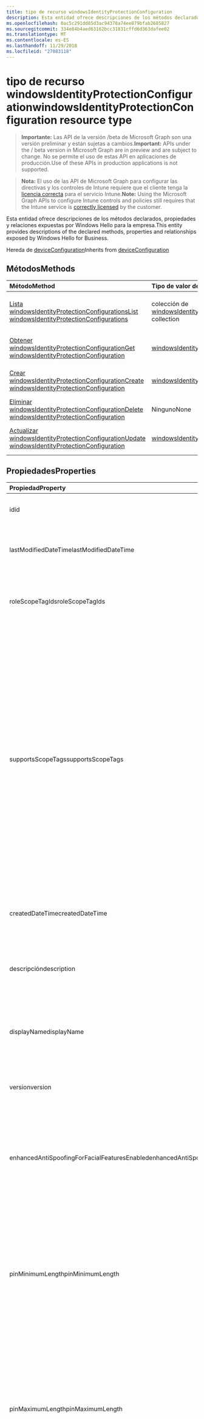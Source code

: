 ```yaml
---
title: tipo de recurso windowsIdentityProtectionConfiguration
description: Esta entidad ofrece descripciones de los métodos declarados, propiedades y relaciones expuestas por Windows Hello para la empresa.
ms.openlocfilehash: 0ac5c291dd85d3ac94378a74ee879bfab2685827
ms.sourcegitcommit: 334e84b4aed63162bcc31831cffd6d363dafee02
ms.translationtype: MT
ms.contentlocale: es-ES
ms.lasthandoff: 11/29/2018
ms.locfileid: "27083118"
---
```

# <a name="windowsidentityprotectionconfiguration-resource-type"></a><span data-ttu-id="49035-103">tipo de recurso windowsIdentityProtectionConfiguration</span><span class="sxs-lookup"><span data-stu-id="49035-103">windowsIdentityProtectionConfiguration resource type</span></span>

> <span data-ttu-id="49035-104">**Importante:** Las API de la versión /beta de Microsoft Graph son una versión preliminar y están sujetas a cambios.</span><span class="sxs-lookup"><span data-stu-id="49035-104">**Important:** APIs under the / beta version in Microsoft Graph are in preview and are subject to change.</span></span> <span data-ttu-id="49035-105">No se permite el uso de estas API en aplicaciones de producción.</span><span class="sxs-lookup"><span data-stu-id="49035-105">Use of these APIs in production applications is not supported.</span></span>

> <span data-ttu-id="49035-106">**Nota:** El uso de las API de Microsoft Graph para configurar las directivas y los controles de Intune requiere que el cliente tenga la [licencia correcta](https://go.microsoft.com/fwlink/?linkid=839381) para el servicio Intune.</span><span class="sxs-lookup"><span data-stu-id="49035-106">**Note:** Using the Microsoft Graph APIs to configure Intune controls and policies still requires that the Intune service is [correctly licensed](https://go.microsoft.com/fwlink/?linkid=839381) by the customer.</span></span>

<span data-ttu-id="49035-107">Esta entidad ofrece descripciones de los métodos declarados, propiedades y relaciones expuestas por Windows Hello para la empresa.</span><span class="sxs-lookup"><span data-stu-id="49035-107">This entity provides descriptions of the declared methods, properties and relationships exposed by Windows Hello for Business.</span></span>

<span data-ttu-id="49035-108">Hereda de [deviceConfiguration](../resources/intune-deviceconfig-deviceconfiguration.md)</span><span class="sxs-lookup"><span data-stu-id="49035-108">Inherits from [deviceConfiguration](../resources/intune-deviceconfig-deviceconfiguration.md)</span></span>

## <a name="methods"></a><span data-ttu-id="49035-109">Métodos</span><span class="sxs-lookup"><span data-stu-id="49035-109">Methods</span></span>
|<span data-ttu-id="49035-110">Método</span><span class="sxs-lookup"><span data-stu-id="49035-110">Method</span></span>|<span data-ttu-id="49035-111">Tipo de valor devuelto</span><span class="sxs-lookup"><span data-stu-id="49035-111">Return Type</span></span>|<span data-ttu-id="49035-112">Descripción</span><span class="sxs-lookup"><span data-stu-id="49035-112">Description</span></span>|
|:---|:---|:---|
|[<span data-ttu-id="49035-113">Lista windowsIdentityProtectionConfigurations</span><span class="sxs-lookup"><span data-stu-id="49035-113">List windowsIdentityProtectionConfigurations</span></span>](../api/intune-deviceconfig-windowsidentityprotectionconfiguration-list.md)|<span data-ttu-id="49035-114">colección de [windowsIdentityProtectionConfiguration](../resources/intune-deviceconfig-windowsidentityprotectionconfiguration.md)</span><span class="sxs-lookup"><span data-stu-id="49035-114">[windowsIdentityProtectionConfiguration](../resources/intune-deviceconfig-windowsidentityprotectionconfiguration.md) collection</span></span>|<span data-ttu-id="49035-115">Propiedades de la lista y relaciones de los objetos [windowsIdentityProtectionConfiguration](../resources/intune-deviceconfig-windowsidentityprotectionconfiguration.md) .</span><span class="sxs-lookup"><span data-stu-id="49035-115">List properties and relationships of the [windowsIdentityProtectionConfiguration](../resources/intune-deviceconfig-windowsidentityprotectionconfiguration.md) objects.</span></span>|
|[<span data-ttu-id="49035-116">Obtener windowsIdentityProtectionConfiguration</span><span class="sxs-lookup"><span data-stu-id="49035-116">Get windowsIdentityProtectionConfiguration</span></span>](../api/intune-deviceconfig-windowsidentityprotectionconfiguration-get.md)|[<span data-ttu-id="49035-117">windowsIdentityProtectionConfiguration</span><span class="sxs-lookup"><span data-stu-id="49035-117">windowsIdentityProtectionConfiguration</span></span>](../resources/intune-deviceconfig-windowsidentityprotectionconfiguration.md)|<span data-ttu-id="49035-118">Leer las propiedades y las relaciones del objeto [windowsIdentityProtectionConfiguration](../resources/intune-deviceconfig-windowsidentityprotectionconfiguration.md) .</span><span class="sxs-lookup"><span data-stu-id="49035-118">Read properties and relationships of the [windowsIdentityProtectionConfiguration](../resources/intune-deviceconfig-windowsidentityprotectionconfiguration.md) object.</span></span>|
|[<span data-ttu-id="49035-119">Crear windowsIdentityProtectionConfiguration</span><span class="sxs-lookup"><span data-stu-id="49035-119">Create windowsIdentityProtectionConfiguration</span></span>](../api/intune-deviceconfig-windowsidentityprotectionconfiguration-create.md)|[<span data-ttu-id="49035-120">windowsIdentityProtectionConfiguration</span><span class="sxs-lookup"><span data-stu-id="49035-120">windowsIdentityProtectionConfiguration</span></span>](../resources/intune-deviceconfig-windowsidentityprotectionconfiguration.md)|<span data-ttu-id="49035-121">Crear un nuevo objeto [windowsIdentityProtectionConfiguration](../resources/intune-deviceconfig-windowsidentityprotectionconfiguration.md) .</span><span class="sxs-lookup"><span data-stu-id="49035-121">Create a new [windowsIdentityProtectionConfiguration](../resources/intune-deviceconfig-windowsidentityprotectionconfiguration.md) object.</span></span>|
|[<span data-ttu-id="49035-122">Eliminar windowsIdentityProtectionConfiguration</span><span class="sxs-lookup"><span data-stu-id="49035-122">Delete windowsIdentityProtectionConfiguration</span></span>](../api/intune-deviceconfig-windowsidentityprotectionconfiguration-delete.md)|<span data-ttu-id="49035-123">Ninguno</span><span class="sxs-lookup"><span data-stu-id="49035-123">None</span></span>|<span data-ttu-id="49035-124">Elimina un [windowsIdentityProtectionConfiguration](../resources/intune-deviceconfig-windowsidentityprotectionconfiguration.md).</span><span class="sxs-lookup"><span data-stu-id="49035-124">Deletes a [windowsIdentityProtectionConfiguration](../resources/intune-deviceconfig-windowsidentityprotectionconfiguration.md).</span></span>|
|[<span data-ttu-id="49035-125">Actualizar windowsIdentityProtectionConfiguration</span><span class="sxs-lookup"><span data-stu-id="49035-125">Update windowsIdentityProtectionConfiguration</span></span>](../api/intune-deviceconfig-windowsidentityprotectionconfiguration-update.md)|[<span data-ttu-id="49035-126">windowsIdentityProtectionConfiguration</span><span class="sxs-lookup"><span data-stu-id="49035-126">windowsIdentityProtectionConfiguration</span></span>](../resources/intune-deviceconfig-windowsidentityprotectionconfiguration.md)|<span data-ttu-id="49035-127">Actualizar las propiedades de un objeto [windowsIdentityProtectionConfiguration](../resources/intune-deviceconfig-windowsidentityprotectionconfiguration.md) .</span><span class="sxs-lookup"><span data-stu-id="49035-127">Update the properties of a [windowsIdentityProtectionConfiguration](../resources/intune-deviceconfig-windowsidentityprotectionconfiguration.md) object.</span></span>|

## <a name="properties"></a><span data-ttu-id="49035-128">Propiedades</span><span class="sxs-lookup"><span data-stu-id="49035-128">Properties</span></span>
|<span data-ttu-id="49035-129">Propiedad</span><span class="sxs-lookup"><span data-stu-id="49035-129">Property</span></span>|<span data-ttu-id="49035-130">Tipo</span><span class="sxs-lookup"><span data-stu-id="49035-130">Type</span></span>|<span data-ttu-id="49035-131">Descripción</span><span class="sxs-lookup"><span data-stu-id="49035-131">Description</span></span>|
|:---|:---|:---|
|<span data-ttu-id="49035-132">id</span><span class="sxs-lookup"><span data-stu-id="49035-132">id</span></span>|<span data-ttu-id="49035-133">String</span><span class="sxs-lookup"><span data-stu-id="49035-133">String</span></span>|<span data-ttu-id="49035-134">Clave de la entidad.</span><span class="sxs-lookup"><span data-stu-id="49035-134">Key of the entity.</span></span> <span data-ttu-id="49035-135">Heredado de [deviceConfiguration](../resources/intune-deviceconfig-deviceconfiguration.md)</span><span class="sxs-lookup"><span data-stu-id="49035-135">Inherited from [deviceConfiguration](../resources/intune-deviceconfig-deviceconfiguration.md)</span></span>|
|<span data-ttu-id="49035-136">lastModifiedDateTime</span><span class="sxs-lookup"><span data-stu-id="49035-136">lastModifiedDateTime</span></span>|<span data-ttu-id="49035-137">DateTimeOffset</span><span class="sxs-lookup"><span data-stu-id="49035-137">DateTimeOffset</span></span>|<span data-ttu-id="49035-138">Fecha y hora en la que se modificó el objeto por última vez.</span><span class="sxs-lookup"><span data-stu-id="49035-138">DateTime the object was last modified.</span></span> <span data-ttu-id="49035-139">Heredado de [deviceConfiguration](../resources/intune-deviceconfig-deviceconfiguration.md)</span><span class="sxs-lookup"><span data-stu-id="49035-139">Inherited from [deviceConfiguration](../resources/intune-deviceconfig-deviceconfiguration.md)</span></span>|
|<span data-ttu-id="49035-140">roleScopeTagIds</span><span class="sxs-lookup"><span data-stu-id="49035-140">roleScopeTagIds</span></span>|<span data-ttu-id="49035-141">Colección String</span><span class="sxs-lookup"><span data-stu-id="49035-141">String collection</span></span>|<span data-ttu-id="49035-142">Lista de etiquetas de ámbito para esta instancia de entidad.</span><span class="sxs-lookup"><span data-stu-id="49035-142">List of Scope Tags for this Entity instance.</span></span> <span data-ttu-id="49035-143">Heredado de [deviceConfiguration](../resources/intune-deviceconfig-deviceconfiguration.md)</span><span class="sxs-lookup"><span data-stu-id="49035-143">Inherited from [deviceConfiguration](../resources/intune-deviceconfig-deviceconfiguration.md)</span></span>|
|<span data-ttu-id="49035-144">supportsScopeTags</span><span class="sxs-lookup"><span data-stu-id="49035-144">supportsScopeTags</span></span>|<span data-ttu-id="49035-145">Booleano</span><span class="sxs-lookup"><span data-stu-id="49035-145">Boolean</span></span>|<span data-ttu-id="49035-146">Indica si la configuración del dispositivo subyacente admite la asignación de etiquetas de ámbito.</span><span class="sxs-lookup"><span data-stu-id="49035-146">Indicates whether or not the underlying Device Configuration supports the assignment of scope tags.</span></span> <span data-ttu-id="49035-147">No se permite la asignación a la propiedad ScopeTags cuando este valor es false y entidades no estará visibles para los usuarios con ámbito.</span><span class="sxs-lookup"><span data-stu-id="49035-147">Assigning to the ScopeTags property is not allowed when this value is false and entities will not be visible to scoped users.</span></span> <span data-ttu-id="49035-148">Esto se produce para las directivas de heredado creadas en Silverlight y se puede resolver por eliminar y volver a crear la directiva en el Portal de Azure.</span><span class="sxs-lookup"><span data-stu-id="49035-148">This occurs for Legacy policies created in Silverlight and can be resolved by deleting and recreating the policy in the Azure Portal.</span></span> <span data-ttu-id="49035-149">Esta propiedad es de sólo lectura.</span><span class="sxs-lookup"><span data-stu-id="49035-149">This property is read-only.</span></span> <span data-ttu-id="49035-150">Heredado de [deviceConfiguration](../resources/intune-deviceconfig-deviceconfiguration.md)</span><span class="sxs-lookup"><span data-stu-id="49035-150">Inherited from [deviceConfiguration](../resources/intune-deviceconfig-deviceconfiguration.md)</span></span>|
|<span data-ttu-id="49035-151">createdDateTime</span><span class="sxs-lookup"><span data-stu-id="49035-151">createdDateTime</span></span>|<span data-ttu-id="49035-152">DateTimeOffset</span><span class="sxs-lookup"><span data-stu-id="49035-152">DateTimeOffset</span></span>|<span data-ttu-id="49035-153">Fecha y hora en la que se creó el objeto.</span><span class="sxs-lookup"><span data-stu-id="49035-153">DateTime the object was created.</span></span> <span data-ttu-id="49035-154">Heredado de [deviceConfiguration](../resources/intune-deviceconfig-deviceconfiguration.md)</span><span class="sxs-lookup"><span data-stu-id="49035-154">Inherited from [deviceConfiguration](../resources/intune-deviceconfig-deviceconfiguration.md)</span></span>|
|<span data-ttu-id="49035-155">descripción</span><span class="sxs-lookup"><span data-stu-id="49035-155">description</span></span>|<span data-ttu-id="49035-156">String</span><span class="sxs-lookup"><span data-stu-id="49035-156">String</span></span>|<span data-ttu-id="49035-157">Descripción proporcionada por el administrador de la configuración del dispositivo.</span><span class="sxs-lookup"><span data-stu-id="49035-157">Admin provided description of the Device Configuration.</span></span> <span data-ttu-id="49035-158">Heredado de [deviceConfiguration](../resources/intune-deviceconfig-deviceconfiguration.md)</span><span class="sxs-lookup"><span data-stu-id="49035-158">Inherited from [deviceConfiguration](../resources/intune-deviceconfig-deviceconfiguration.md)</span></span>|
|<span data-ttu-id="49035-159">displayName</span><span class="sxs-lookup"><span data-stu-id="49035-159">displayName</span></span>|<span data-ttu-id="49035-160">String</span><span class="sxs-lookup"><span data-stu-id="49035-160">String</span></span>|<span data-ttu-id="49035-161">Nombre proporcionado por el administrador de la configuración del dispositivo.</span><span class="sxs-lookup"><span data-stu-id="49035-161">Admin provided name of the device configuration.</span></span> <span data-ttu-id="49035-162">Heredado de [deviceConfiguration](../resources/intune-deviceconfig-deviceconfiguration.md)</span><span class="sxs-lookup"><span data-stu-id="49035-162">Inherited from [deviceConfiguration](../resources/intune-deviceconfig-deviceconfiguration.md)</span></span>|
|<span data-ttu-id="49035-163">version</span><span class="sxs-lookup"><span data-stu-id="49035-163">version</span></span>|<span data-ttu-id="49035-164">Int32</span><span class="sxs-lookup"><span data-stu-id="49035-164">Int32</span></span>|<span data-ttu-id="49035-165">Versión de la configuración del dispositivo.</span><span class="sxs-lookup"><span data-stu-id="49035-165">Version of the device configuration.</span></span> <span data-ttu-id="49035-166">Heredado de [deviceConfiguration](../resources/intune-deviceconfig-deviceconfiguration.md)</span><span class="sxs-lookup"><span data-stu-id="49035-166">Inherited from [deviceConfiguration](../resources/intune-deviceconfig-deviceconfiguration.md)</span></span>|
|<span data-ttu-id="49035-167">enhancedAntiSpoofingForFacialFeaturesEnabled</span><span class="sxs-lookup"><span data-stu-id="49035-167">enhancedAntiSpoofingForFacialFeaturesEnabled</span></span>|<span data-ttu-id="49035-168">Booleano</span><span class="sxs-lookup"><span data-stu-id="49035-168">Boolean</span></span>|<span data-ttu-id="49035-169">Valor booleano que se usa para permitir mejorada contra la suplantación de reconocimiento de característica faciales acerca de la autenticación de Windows Hola cara.</span><span class="sxs-lookup"><span data-stu-id="49035-169">Boolean value used to enable enhanced anti-spoofing for facial feature recognition on Windows Hello face authentication.</span></span>|
|<span data-ttu-id="49035-170">pinMinimumLength</span><span class="sxs-lookup"><span data-stu-id="49035-170">pinMinimumLength</span></span>|<span data-ttu-id="49035-171">Int32</span><span class="sxs-lookup"><span data-stu-id="49035-171">Int32</span></span>|<span data-ttu-id="49035-172">Valor entero que establece el número mínimo de caracteres necesarios para el Windows Hello de PIN de negocio.</span><span class="sxs-lookup"><span data-stu-id="49035-172">Integer value that sets the minimum number of characters required for the Windows Hello for Business PIN.</span></span> <span data-ttu-id="49035-173">Los valores válidos son de 4 a 127 inclusive y menor o igual que el valor establecido para el PIN máximo.</span><span class="sxs-lookup"><span data-stu-id="49035-173">Valid values are 4 to 127 inclusive and less than or equal to the value set for the maximum PIN.</span></span> <span data-ttu-id="49035-174">Valores válidos 4 a 127</span><span class="sxs-lookup"><span data-stu-id="49035-174">Valid values 4 to 127</span></span>|
|<span data-ttu-id="49035-175">pinMaximumLength</span><span class="sxs-lookup"><span data-stu-id="49035-175">pinMaximumLength</span></span>|<span data-ttu-id="49035-176">Int32</span><span class="sxs-lookup"><span data-stu-id="49035-176">Int32</span></span>|<span data-ttu-id="49035-177">Valor entero que establece el número máximo de caracteres permitidos para el trabajo PIN.</span><span class="sxs-lookup"><span data-stu-id="49035-177">Integer value that sets the maximum number of characters allowed for the work PIN.</span></span> <span data-ttu-id="49035-178">Los valores válidos son de 4 a 127 inclusive y mayor o igual que el valor establecido para el PIN mínimo.</span><span class="sxs-lookup"><span data-stu-id="49035-178">Valid values are 4 to 127 inclusive and greater than or equal to the value set for the minimum PIN.</span></span> <span data-ttu-id="49035-179">Valores válidos 4 a 127</span><span class="sxs-lookup"><span data-stu-id="49035-179">Valid values 4 to 127</span></span>|
|<span data-ttu-id="49035-180">pinUppercaseCharactersUsage</span><span class="sxs-lookup"><span data-stu-id="49035-180">pinUppercaseCharactersUsage</span></span>|[<span data-ttu-id="49035-181">configurationUsage</span><span class="sxs-lookup"><span data-stu-id="49035-181">configurationUsage</span></span>](../resources/intune-deviceconfig-configurationusage.md)|<span data-ttu-id="49035-182">Este valor configura el uso de caracteres en mayúsculas en el Windows Hello para profesionales PIN.</span><span class="sxs-lookup"><span data-stu-id="49035-182">This value configures the use of uppercase characters in the Windows Hello for Business PIN.</span></span> <span data-ttu-id="49035-183">Los valores posibles son: `blocked`, `required` y `allowed`.</span><span class="sxs-lookup"><span data-stu-id="49035-183">Possible values are: `blocked`, `required`, `allowed`.</span></span>|
|<span data-ttu-id="49035-184">pinLowercaseCharactersUsage</span><span class="sxs-lookup"><span data-stu-id="49035-184">pinLowercaseCharactersUsage</span></span>|[<span data-ttu-id="49035-185">configurationUsage</span><span class="sxs-lookup"><span data-stu-id="49035-185">configurationUsage</span></span>](../resources/intune-deviceconfig-configurationusage.md)|<span data-ttu-id="49035-186">Este valor configura el uso de caracteres en minúsculas en el Windows Hello para profesionales PIN.</span><span class="sxs-lookup"><span data-stu-id="49035-186">This value configures the use of lowercase characters in the Windows Hello for Business PIN.</span></span> <span data-ttu-id="49035-187">Los valores posibles son: `blocked`, `required` y `allowed`.</span><span class="sxs-lookup"><span data-stu-id="49035-187">Possible values are: `blocked`, `required`, `allowed`.</span></span>|
|<span data-ttu-id="49035-188">pinSpecialCharactersUsage</span><span class="sxs-lookup"><span data-stu-id="49035-188">pinSpecialCharactersUsage</span></span>|[<span data-ttu-id="49035-189">configurationUsage</span><span class="sxs-lookup"><span data-stu-id="49035-189">configurationUsage</span></span>](../resources/intune-deviceconfig-configurationusage.md)|<span data-ttu-id="49035-190">Controla la capacidad de usar caracteres especiales en el Windows Hello para profesionales PIN.</span><span class="sxs-lookup"><span data-stu-id="49035-190">Controls the ability to use special characters in the Windows Hello for Business PIN.</span></span> <span data-ttu-id="49035-191">Los valores posibles son: `blocked`, `required` y `allowed`.</span><span class="sxs-lookup"><span data-stu-id="49035-191">Possible values are: `blocked`, `required`, `allowed`.</span></span>|
|<span data-ttu-id="49035-192">pinExpirationInDays</span><span class="sxs-lookup"><span data-stu-id="49035-192">pinExpirationInDays</span></span>|<span data-ttu-id="49035-193">Int32</span><span class="sxs-lookup"><span data-stu-id="49035-193">Int32</span></span>|<span data-ttu-id="49035-194">Valor entero especifica el período (en días) que se puede usar un NIP antes de que el sistema requiere que el usuario que la cambie.</span><span class="sxs-lookup"><span data-stu-id="49035-194">Integer value specifies the period (in days) that a PIN can be used before the system requires the user to change it.</span></span> <span data-ttu-id="49035-195">Los valores válidos son 0 a 730 inclusive.</span><span class="sxs-lookup"><span data-stu-id="49035-195">Valid values are 0 to 730 inclusive.</span></span> <span data-ttu-id="49035-196">Valores válidos de 0 a 730.</span><span class="sxs-lookup"><span data-stu-id="49035-196">Valid values 0 to 730</span></span>|
|<span data-ttu-id="49035-197">pinPreviousBlockCount</span><span class="sxs-lookup"><span data-stu-id="49035-197">pinPreviousBlockCount</span></span>|<span data-ttu-id="49035-198">Int32</span><span class="sxs-lookup"><span data-stu-id="49035-198">Int32</span></span>|<span data-ttu-id="49035-199">Controla la capacidad para impedir que los usuarios utilicen más allá de los PIN.</span><span class="sxs-lookup"><span data-stu-id="49035-199">Controls the ability to prevent users from using past PINs.</span></span> <span data-ttu-id="49035-200">Esto se debe establecer entre 0 y 50, ambos inclusive, y el PIN del usuario actual se incluye en ese número.</span><span class="sxs-lookup"><span data-stu-id="49035-200">This must be set between 0 and 50, inclusive, and the current PIN of the user is included in that count.</span></span> <span data-ttu-id="49035-201">Si se establece en 0, anterior no se almacenan los PIN.</span><span class="sxs-lookup"><span data-stu-id="49035-201">If set to 0, previous PINs are not stored.</span></span> <span data-ttu-id="49035-202">No se conserva el historial de PIN a través de un PIN restablecer.</span><span class="sxs-lookup"><span data-stu-id="49035-202">PIN history is not preserved through a PIN reset.</span></span> <span data-ttu-id="49035-203">Valores válidos de 0 a 50.</span><span class="sxs-lookup"><span data-stu-id="49035-203">Valid values 0 to 50</span></span>|
|<span data-ttu-id="49035-204">pinRecoveryEnabled</span><span class="sxs-lookup"><span data-stu-id="49035-204">pinRecoveryEnabled</span></span>|<span data-ttu-id="49035-205">Booleano</span><span class="sxs-lookup"><span data-stu-id="49035-205">Boolean</span></span>|<span data-ttu-id="49035-206">Valor booleano que permite a un usuario cambiar su PIN mediante el Windows Hello para servicio de recuperación de PIN de negocio.</span><span class="sxs-lookup"><span data-stu-id="49035-206">Boolean value that enables a user to change their PIN by using the Windows Hello for Business PIN recovery service.</span></span>|
|<span data-ttu-id="49035-207">securityDeviceRequired</span><span class="sxs-lookup"><span data-stu-id="49035-207">securityDeviceRequired</span></span>|<span data-ttu-id="49035-208">Booleano</span><span class="sxs-lookup"><span data-stu-id="49035-208">Boolean</span></span>|<span data-ttu-id="49035-209">Controla si se debe requerir un módulo de plataforma segura (TPM) para aprovisionamiento Windows Hello para la empresa.</span><span class="sxs-lookup"><span data-stu-id="49035-209">Controls whether to require a Trusted Platform Module (TPM) for provisioning Windows Hello for Business.</span></span> <span data-ttu-id="49035-210">Un TPM proporciona una ventaja de seguridad adicional en que los datos almacenados en él no se puede usar en otros dispositivos.</span><span class="sxs-lookup"><span data-stu-id="49035-210">A TPM provides an additional security benefit in that data stored on it cannot be used on other devices.</span></span> <span data-ttu-id="49035-211">Si se establece en False, todos los dispositivos pueden aprovisionar Windows Hello para la empresa, incluso si no hay un TPM utilizable.</span><span class="sxs-lookup"><span data-stu-id="49035-211">If set to False, all devices can provision Windows Hello for Business even if there is not a usable TPM.</span></span>|
|<span data-ttu-id="49035-212">unlockWithBiometricsEnabled</span><span class="sxs-lookup"><span data-stu-id="49035-212">unlockWithBiometricsEnabled</span></span>|<span data-ttu-id="49035-213">Booleano</span><span class="sxs-lookup"><span data-stu-id="49035-213">Boolean</span></span>|<span data-ttu-id="49035-214">Controla el uso de gestos biométricas, como cara y de huella digital, como una alternativa a la Windows Hola de PIN de negocio.</span><span class="sxs-lookup"><span data-stu-id="49035-214">Controls the use of biometric gestures, such as face and fingerprint, as an alternative to the Windows Hello for Business PIN.</span></span>  <span data-ttu-id="49035-215">Si se establece en False, biométricas gestos no se permite.</span><span class="sxs-lookup"><span data-stu-id="49035-215">If set to False, biometric gestures are not allowed.</span></span> <span data-ttu-id="49035-216">Los usuarios aún deben configurar un PIN como una copia de seguridad en caso de errores.</span><span class="sxs-lookup"><span data-stu-id="49035-216">Users must still configure a PIN as a backup in case of failures.</span></span>|
|<span data-ttu-id="49035-217">useCertificatesForOnPremisesAuthEnabled</span><span class="sxs-lookup"><span data-stu-id="49035-217">useCertificatesForOnPremisesAuthEnabled</span></span>|<span data-ttu-id="49035-218">Booleano</span><span class="sxs-lookup"><span data-stu-id="49035-218">Boolean</span></span>|<span data-ttu-id="49035-219">Valor booleano que permite Windows Hello para la empresa a usar certificados para autenticar los recursos locales.</span><span class="sxs-lookup"><span data-stu-id="49035-219">Boolean value that enables Windows Hello for Business to use certificates to authenticate on-premise resources.</span></span>|
|<span data-ttu-id="49035-220">windowsHelloForBusinessBlocked</span><span class="sxs-lookup"><span data-stu-id="49035-220">windowsHelloForBusinessBlocked</span></span>|<span data-ttu-id="49035-221">Booleano</span><span class="sxs-lookup"><span data-stu-id="49035-221">Boolean</span></span>|<span data-ttu-id="49035-222">Valor booleano que bloquea Windows Hello para la empresa como un método para iniciar sesión en Windows.</span><span class="sxs-lookup"><span data-stu-id="49035-222">Boolean value that blocks Windows Hello for Business as a method for signing into Windows.</span></span>|

## <a name="relationships"></a><span data-ttu-id="49035-223">Relaciones</span><span class="sxs-lookup"><span data-stu-id="49035-223">Relationships</span></span>
|<span data-ttu-id="49035-224">Relación</span><span class="sxs-lookup"><span data-stu-id="49035-224">Relationship</span></span>|<span data-ttu-id="49035-225">Tipo</span><span class="sxs-lookup"><span data-stu-id="49035-225">Type</span></span>|<span data-ttu-id="49035-226">Descripción</span><span class="sxs-lookup"><span data-stu-id="49035-226">Description</span></span>|
|:---|:---|:---|
|<span data-ttu-id="49035-227">groupAssignments</span><span class="sxs-lookup"><span data-stu-id="49035-227">groupAssignments</span></span>|<span data-ttu-id="49035-228">colección de [deviceConfigurationGroupAssignment](../resources/intune-deviceconfig-deviceconfigurationgroupassignment.md)</span><span class="sxs-lookup"><span data-stu-id="49035-228">[deviceConfigurationGroupAssignment](../resources/intune-deviceconfig-deviceconfigurationgroupassignment.md) collection</span></span>|<span data-ttu-id="49035-229">La lista de asignaciones de grupo para el perfil de configuración del dispositivo.</span><span class="sxs-lookup"><span data-stu-id="49035-229">The list of group assignments for the device configuration profile.</span></span> <span data-ttu-id="49035-230">Heredado de [deviceConfiguration](../resources/intune-deviceconfig-deviceconfiguration.md)</span><span class="sxs-lookup"><span data-stu-id="49035-230">Inherited from [deviceConfiguration](../resources/intune-deviceconfig-deviceconfiguration.md)</span></span>|
|<span data-ttu-id="49035-231">asignaciones</span><span class="sxs-lookup"><span data-stu-id="49035-231">assignments</span></span>|<span data-ttu-id="49035-232">Colección [deviceConfigurationAssignment](../resources/intune-deviceconfig-deviceconfigurationassignment.md)</span><span class="sxs-lookup"><span data-stu-id="49035-232">[deviceConfigurationAssignment](../resources/intune-deviceconfig-deviceconfigurationassignment.md) collection</span></span>|<span data-ttu-id="49035-233">La lista de tareas para el perfil de configuración del dispositivo.</span><span class="sxs-lookup"><span data-stu-id="49035-233">The list of assignments for the device configuration profile.</span></span> <span data-ttu-id="49035-234">Heredado de [deviceConfiguration](../resources/intune-deviceconfig-deviceconfiguration.md)</span><span class="sxs-lookup"><span data-stu-id="49035-234">Inherited from [deviceConfiguration](../resources/intune-deviceconfig-deviceconfiguration.md)</span></span>|
|<span data-ttu-id="49035-235">deviceStatuses</span><span class="sxs-lookup"><span data-stu-id="49035-235">deviceStatuses</span></span>|<span data-ttu-id="49035-236">Colección [deviceConfigurationDeviceStatus](../resources/intune-deviceconfig-deviceconfigurationdevicestatus.md)</span><span class="sxs-lookup"><span data-stu-id="49035-236">[deviceConfigurationDeviceStatus](../resources/intune-deviceconfig-deviceconfigurationdevicestatus.md) collection</span></span>|<span data-ttu-id="49035-237">Estado de instalación de configuración del dispositivo por dispositivo.</span><span class="sxs-lookup"><span data-stu-id="49035-237">Device configuration installation status by device.</span></span> <span data-ttu-id="49035-238">Heredado de [deviceConfiguration](../resources/intune-deviceconfig-deviceconfiguration.md)</span><span class="sxs-lookup"><span data-stu-id="49035-238">Inherited from [deviceConfiguration](../resources/intune-deviceconfig-deviceconfiguration.md)</span></span>|
|<span data-ttu-id="49035-239">userStatuses</span><span class="sxs-lookup"><span data-stu-id="49035-239">userStatuses</span></span>|<span data-ttu-id="49035-240">Colección [deviceConfigurationUserStatus](../resources/intune-deviceconfig-deviceconfigurationuserstatus.md)</span><span class="sxs-lookup"><span data-stu-id="49035-240">[deviceConfigurationUserStatus](../resources/intune-deviceconfig-deviceconfigurationuserstatus.md) collection</span></span>|<span data-ttu-id="49035-241">Estado de instalación de configuración de dispositivo por usuario.</span><span class="sxs-lookup"><span data-stu-id="49035-241">Device configuration installation status by user.</span></span> <span data-ttu-id="49035-242">Heredado de [deviceConfiguration](../resources/intune-deviceconfig-deviceconfiguration.md)</span><span class="sxs-lookup"><span data-stu-id="49035-242">Inherited from [deviceConfiguration](../resources/intune-deviceconfig-deviceconfiguration.md)</span></span>|
|<span data-ttu-id="49035-243">deviceStatusOverview</span><span class="sxs-lookup"><span data-stu-id="49035-243">deviceStatusOverview</span></span>|[<span data-ttu-id="49035-244">deviceConfigurationDeviceOverview</span><span class="sxs-lookup"><span data-stu-id="49035-244">deviceConfigurationDeviceOverview</span></span>](../resources/intune-deviceconfig-deviceconfigurationdeviceoverview.md)|<span data-ttu-id="49035-245">Información general sobre el estado de dispositivos de la configuración de dispositivo. Heredado de [deviceConfiguration](../resources/intune-deviceconfig-deviceconfiguration.md)</span><span class="sxs-lookup"><span data-stu-id="49035-245">Device Configuration devices status overview Inherited from [deviceConfiguration](../resources/intune-deviceconfig-deviceconfiguration.md)</span></span>|
|<span data-ttu-id="49035-246">userStatusOverview</span><span class="sxs-lookup"><span data-stu-id="49035-246">userStatusOverview</span></span>|[<span data-ttu-id="49035-247">deviceConfigurationUserOverview</span><span class="sxs-lookup"><span data-stu-id="49035-247">deviceConfigurationUserOverview</span></span>](../resources/intune-deviceconfig-deviceconfigurationuseroverview.md)|<span data-ttu-id="49035-248">Información general sobre el estado de usuarios de la configuración de dispositivo. Heredado de [deviceConfiguration](../resources/intune-deviceconfig-deviceconfiguration.md)</span><span class="sxs-lookup"><span data-stu-id="49035-248">Device Configuration users status overview Inherited from [deviceConfiguration](../resources/intune-deviceconfig-deviceconfiguration.md)</span></span>|
|<span data-ttu-id="49035-249">deviceSettingStateSummaries</span><span class="sxs-lookup"><span data-stu-id="49035-249">deviceSettingStateSummaries</span></span>|<span data-ttu-id="49035-250">Colección [settingStateDeviceSummary](../resources/intune-deviceconfig-settingstatedevicesummary.md)</span><span class="sxs-lookup"><span data-stu-id="49035-250">[settingStateDeviceSummary](../resources/intune-deviceconfig-settingstatedevicesummary.md) collection</span></span>|<span data-ttu-id="49035-251">Resumen de dispositivo sobre el estado de configuración de la configuración de dispositivo. Heredado de [deviceConfiguration](../resources/intune-deviceconfig-deviceconfiguration.md)</span><span class="sxs-lookup"><span data-stu-id="49035-251">Device Configuration Setting State Device Summary Inherited from [deviceConfiguration](../resources/intune-deviceconfig-deviceconfiguration.md)</span></span>|

## <a name="json-representation"></a><span data-ttu-id="49035-252">Representación JSON</span><span class="sxs-lookup"><span data-stu-id="49035-252">JSON Representation</span></span>
<span data-ttu-id="49035-253">Aquí tiene una representación JSON del recurso.</span><span class="sxs-lookup"><span data-stu-id="49035-253">Here is a JSON representation of the resource.</span></span>
<!-- {
  "blockType": "resource",
  "keyProperty": "id",
  "@odata.type": "microsoft.graph.windowsIdentityProtectionConfiguration"
}
-->
``` json
{
  "@odata.type": "#microsoft.graph.windowsIdentityProtectionConfiguration",
  "id": "String (identifier)",
  "lastModifiedDateTime": "String (timestamp)",
  "roleScopeTagIds": [
    "String"
  ],
  "supportsScopeTags": true,
  "createdDateTime": "String (timestamp)",
  "description": "String",
  "displayName": "String",
  "version": 1024,
  "enhancedAntiSpoofingForFacialFeaturesEnabled": true,
  "pinMinimumLength": 1024,
  "pinMaximumLength": 1024,
  "pinUppercaseCharactersUsage": "String",
  "pinLowercaseCharactersUsage": "String",
  "pinSpecialCharactersUsage": "String",
  "pinExpirationInDays": 1024,
  "pinPreviousBlockCount": 1024,
  "pinRecoveryEnabled": true,
  "securityDeviceRequired": true,
  "unlockWithBiometricsEnabled": true,
  "useCertificatesForOnPremisesAuthEnabled": true,
  "windowsHelloForBusinessBlocked": true
}
```





